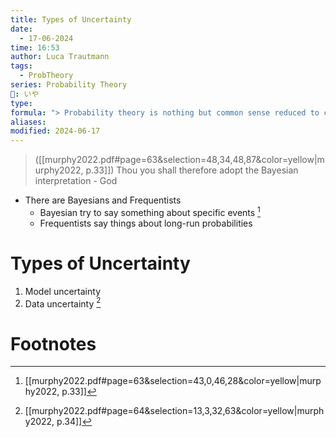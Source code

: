 ```yaml
---
title: Types of Uncertainty
date:
  - 17-06-2024
time: 16:53
author: Luca Trautmann
tags:
  - ProbTheory
series: Probability Theory
🍙: いや
type: 
formula: "> Probability theory is nothing but common sense reduced to calculation. — Pierre Laplace, 1812"
aliases: 
modified: 2024-06-17
---
```

> ([[murphy2022.pdf#page=63&selection=48,34,48,87&color=yellow|murphy2022, p.33]])
>  Thou you shall therefore adopt the Bayesian interpretation - God 

- There are Bayesians and Frequentists
	- Bayesian try to say something about specific events [^1]
	- Frequentists say things about long-run probabilities

# Types of Uncertainty
1. Model uncertainty
2. Data uncertainty [^2]


# Footnotes

[^1]: [[murphy2022.pdf#page=63&selection=43,0,46,28&color=yellow|murphy2022, p.33]] 
[^2]: [[murphy2022.pdf#page=64&selection=13,3,32,63&color=yellow|murphy2022, p.34]]